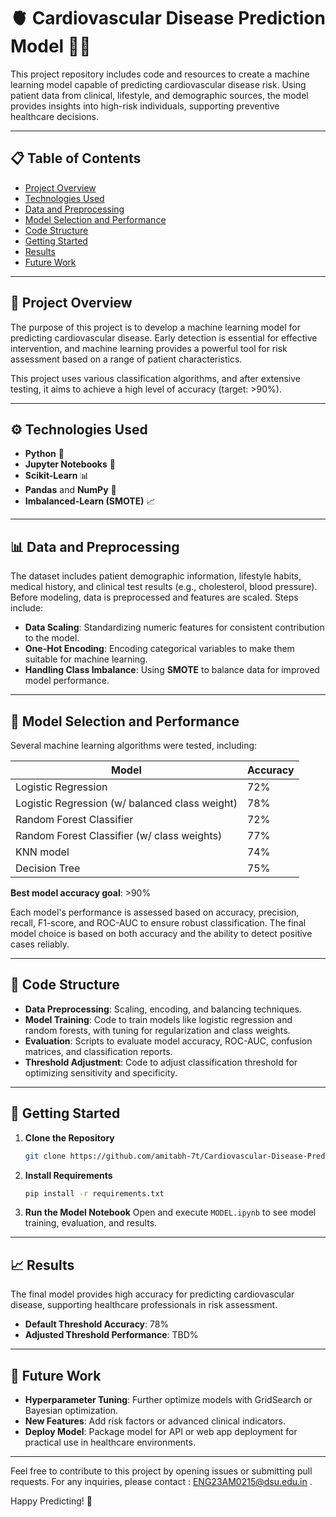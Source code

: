 

# 🫀 **Cardiovascular Disease Prediction Model** 🧑‍⚕️

This project repository includes code and resources to create a machine learning model capable of predicting cardiovascular disease risk. Using patient data from clinical, lifestyle, and demographic sources, the model provides insights into high-risk individuals, supporting preventive healthcare decisions.

---

## 📋 **Table of Contents**
- [Project Overview](#-project-overview)
- [Technologies Used](#-technologies-used)
- [Data and Preprocessing](#-data-and-preprocessing)
- [Model Selection and Performance](#-model-selection-and-performance)
- [Code Structure](#-code-structure)
- [Getting Started](#-getting-started)
- [Results](#-results)
- [Future Work](#-future-work)

---

## 📝 **Project Overview**

The purpose of this project is to develop a machine learning model for predicting cardiovascular disease. Early detection is essential for effective intervention, and machine learning provides a powerful tool for risk assessment based on a range of patient characteristics.

This project uses various classification algorithms, and after extensive testing, it aims to achieve a high level of accuracy (target: >90%).

---

## ⚙️ **Technologies Used**
- **Python** 🐍
- **Jupyter Notebooks** 📒
- **Scikit-Learn** 📊
- **Pandas** and **NumPy** 🧬
- **Imbalanced-Learn (SMOTE)** 📈

---

## 📊 **Data and Preprocessing**

The dataset includes patient demographic information, lifestyle habits, medical history, and clinical test results (e.g., cholesterol, blood pressure). Before modeling, data is preprocessed and features are scaled. Steps include:
- **Data Scaling**: Standardizing numeric features for consistent contribution to the model.
- **One-Hot Encoding**: Encoding categorical variables to make them suitable for machine learning.
- **Handling Class Imbalance**: Using **SMOTE** to balance data for improved model performance.

---

## 🤖 **Model Selection and Performance**

Several machine learning algorithms were tested, including:

| Model                    | Accuracy |
|--------------------------|----------|
| Logistic Regression      | 72%      |
| Logistic Regression (w/ balanced class weight) | 78% |
| Random Forest Classifier | 72%     |
| Random Forest Classifier (w/ class weights) | 77% |
| KNN model|74%|
|Decision Tree|75%|

**Best model accuracy goal**: >90%

Each model's performance is assessed based on accuracy, precision, recall, F1-score, and ROC-AUC to ensure robust classification. The final model choice is based on both accuracy and the ability to detect positive cases reliably.

---

## 📂 **Code Structure**

- **Data Preprocessing**: Scaling, encoding, and balancing techniques.
- **Model Training**: Code to train models like logistic regression and random forests, with tuning for regularization and class weights.
- **Evaluation**: Scripts to evaluate model accuracy, ROC-AUC, confusion matrices, and classification reports.
- **Threshold Adjustment**: Code to adjust classification threshold for optimizing sensitivity and specificity.

---

## 🚀 **Getting Started**

1. **Clone the Repository**
   ```bash
   git clone https://github.com/amitabh-7t/Cardiovascular-Disease-Prediction-Model
   ```

2. **Install Requirements**
   ```bash
   pip install -r requirements.txt
   ```

3. **Run the Model Notebook**
   Open and execute `MODEL.ipynb` to see model training, evaluation, and results.

---

## 📈 **Results**

The final model provides high accuracy for predicting cardiovascular disease, supporting healthcare professionals in risk assessment.

- **Default Threshold Accuracy**: 78%
- **Adjusted Threshold Performance**: TBD%

---

## 🔮 **Future Work**

- **Hyperparameter Tuning**: Further optimize models with GridSearch or Bayesian optimization.
- **New Features**: Add risk factors or advanced clinical indicators.
- **Deploy Model**: Package model for API or web app deployment for practical use in healthcare environments.

---

Feel free to contribute to this project by opening issues or submitting pull requests. For any inquiries, please contact : ENG23AM0215@dsu.edu.in .

Happy Predicting! 🎉
